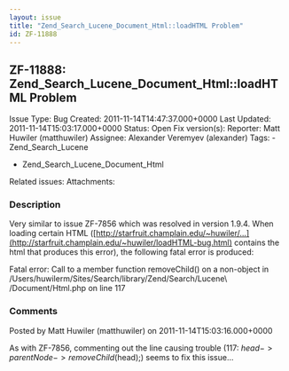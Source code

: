 ```yaml
---
layout: issue
title: "Zend_Search_Lucene_Document_Html::loadHTML Problem"
id: ZF-11888
---
```


ZF-11888: Zend\_Search\_Lucene\_Document\_Html::loadHTML Problem
----------------------------------------------------------------

 Issue Type: Bug Created: 2011-11-14T14:47:37.000+0000 Last Updated: 2011-11-14T15:03:17.000+0000 Status: Open Fix version(s): 
 Reporter:  Matt Huwiler (matthuwiler)  Assignee:  Alexander Veremyev (alexander)  Tags: - Zend\_Search\_Lucene
- Zend\_Search\_Lucene\_Document\_Html
 
 Related issues: 
 Attachments: 
### Description

Very similar to issue ZF-7856 which was resolved in version 1.9.4. When loading certain HTML ([http://starfruit.champlain.edu/~huwiler/…](http://starfruit.champlain.edu/~huwiler/loadHTML-bug.html) contains the html that produces this error), the following fatal error is produced:

Fatal error: Call to a member function removeChild() on a non-object in /Users/huwilerm/Sites/Search/library/Zend/Search/Lucene\\ /Document/Html.php on line 117

 

 

### Comments

Posted by Matt Huwiler (matthuwiler) on 2011-11-14T15:03:16.000+0000

As with ZF-7856, commenting out the line causing trouble (117: $head->parentNode->removeChild($head);) seems to fix this issue...

 

 
